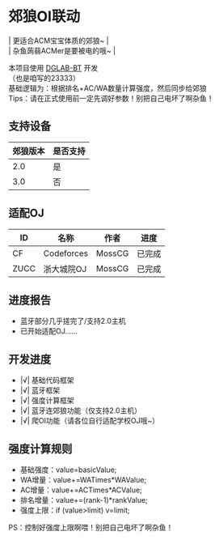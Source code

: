 # 郊狼OI联动
| 更适合ACM宝宝体质的郊狼~ | <br>
| 杂鱼蒟蒻ACMer是要被电的哦~ |

本项目使用 [DGLAB-BT](https://github.com/MossCG/DGLAB-BT) 开发<br>
（也是咱写的23333）<br>
基础逻辑为：根据排名+AC/WA数量计算强度，然后同步给郊狼 <br>
Tips：请在正式使用前一定先调好参数！别把自己电坏了啊杂鱼！

## 支持设备
| 郊狼版本 | 是否支持 |
|------|------|
| 2.0  | 是    |
| 3.0  | 否    |

## 适配OJ
| ID   | 名称         | 作者     | 进度  |
|------|------------|--------|-----|
| CF   | Codeforces | MossCG | 已完成 |
| ZUCC | 浙大城院OJ     | MossCG | 已完成 |

## 进度报告
- 蓝牙部分几乎搓完了/支持2.0主机
- 已开始适配OJ......

## 开发进度
- |√| 基础代码框架
- |√| 蓝牙框架
- |√| 强度计算框架
- |√| 蓝牙连郊狼功能（仅支持2.0主机）
- |√| 爬OI功能（请各位自行适配学校OJ哦~）

## 强度计算规则
- 基础强度：value=basicValue;
- WA增量：value+=WATimes*WAValue;
- AC增量：value+=ACTimes*ACValue;
- 排名增量：value+=(rank-1)*rankValue;
- 强度上限：if (value>limit) v=limit;

PS：控制好强度上限啊喂！别把自己电坏了啊杂鱼！
